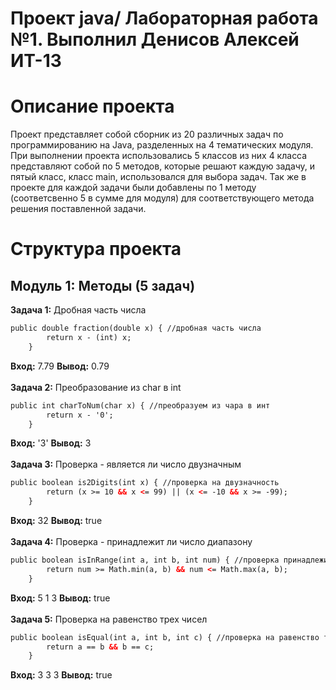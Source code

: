 # Проект java/ Лабораторная работа №1. Выполнил Денисов Алексей ИТ-13
# Описание проекта
Проект представляет собой сборник из 20 различных задач по программированию на Java, разделенных на 4 тематических модуля. При выполнении проекта использовались 5 классов из них 4 класса представляют собой по 5 методов, которые решают каждую задачу, и пятый класс, класс main, использовался для выбора задач. Так же в проекте для каждой задачи были добавлены по 1 методу (соответсвенно 5 в сумме для модуля) для соответствующего метода решения поставленной задачи.
# Структура проекта
## Модуль 1: Методы (5 задач)
**Задача 1:** Дробная часть числа
```html
public double fraction(double x) { //дробная часть числа
        return x - (int) x;
    }
```
**Вход:** 7.79
**Вывод:** 0.79<br /><br />
**Задача 2:** Преобразование из char в int
```html
public int charToNum(char x) { //преобразуем из чара в инт
        return x - '0';
    }
```
**Вход:** '3'
**Вывод:** 3<br /><br />
**Задача 3:** Проверка - является ли число двузначным
```html
public boolean is2Digits(int x) { //проверка на двузначность
        return (x >= 10 && x <= 99) || (x <= -10 && x >= -99);
    }
```
**Вход:** 32
**Вывод:** true<br /><br />
**Задача 4:** Проверка - принадлежит ли число диапазону
```html
public boolean isInRange(int a, int b, int num) { //проверка принадлежит ли от а до б
        return num >= Math.min(a, b) && num <= Math.max(a, b);
    }
```
**Вход:** 5 1 3
**Вывод:** true<br /><br />
**Задача 5:** Проверка на равенство трех чисел
```html
public boolean isEqual(int a, int b, int c) { //проверка на равенство трех чисел
        return a == b && b == c;
    }
```
**Вход:** 3 3 3
**Вывод:** true<br /><br />

